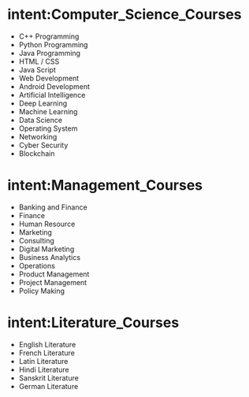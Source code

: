 # intent:Computer_Science_Courses <!--name of the differnet CS courses.-->

- C++ Programming 
- Python Programming
- Java Programming
- HTML / CSS
- Java Script
- Web Development
- Android Development
- Artificial Intelligence
- Deep Learning
- Machine Learning
- Data Science
- Operating System
- Networking
- Cyber Security
- Blockchain


# intent:Management_Courses <!--name of the differnet Management Studies courses.-->

- Banking and Finance
- Finance
- Human Resource
- Marketing
- Consulting
- Digital Marketing
- Business Analytics
- Operations
- Product Management
- Project Management
- Policy Making 


# intent:Literature_Courses <!--name of the differnet Literature courses.-->

- English Literature 
- French Literature 
- Latin Literature
- Hindi Literature
- Sanskrit Literature
- German Literature
